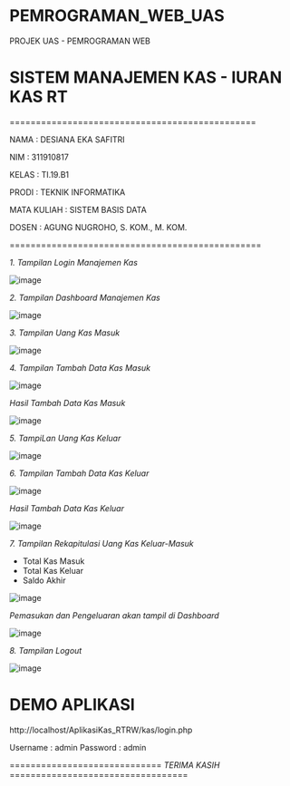 # PEMROGRAMAN_WEB_UAS
PROJEK UAS - PEMROGRAMAN WEB

# SISTEM MANAJEMEN KAS - IURAN KAS RT

===============================================

NAMA : DESIANA EKA SAFITRI 

NIM : 311910817

KELAS : TI.19.B1

PRODI : TEKNIK INFORMATIKA

MATA KULIAH : SISTEM BASIS DATA

DOSEN : AGUNG NUGROHO, S. KOM., M. KOM.

================================================

_1. Tampilan Login Manajemen Kas_

![image](https://user-images.githubusercontent.com/81596251/126407310-1a982a41-9e6d-44c9-b975-f224bff0216b.png)

_2. Tampilan Dashboard Manajemen Kas_

![image](https://user-images.githubusercontent.com/81596251/126407370-efe0d4fc-5cee-49af-85c3-aacbe7522811.png)

_3. Tampilan Uang Kas Masuk_

![image](https://user-images.githubusercontent.com/81596251/126408353-55b74ec1-46b2-47d9-b976-6273e92c6f6d.png)

_4. Tampilan Tambah Data Kas Masuk_

![image](https://user-images.githubusercontent.com/81596251/126408281-ce7685e7-fda6-40b8-8a74-633e87b38c5d.png)

_Hasil Tambah Data Kas Masuk_

![image](https://user-images.githubusercontent.com/81596251/126408313-e25edba8-2068-4c72-b80d-393562ba4681.png)

_5. TampiLan Uang Kas Keluar_

![image](https://user-images.githubusercontent.com/81596251/126408508-7ae716e0-a7ad-424f-aa94-69c37667a285.png)

_6. Tampilan Tambah Data Kas Keluar_

![image](https://user-images.githubusercontent.com/81596251/126408661-b92ccaec-864c-4939-8502-becfc7480175.png)

_Hasil Tambah Data Kas Keluar_

![image](https://user-images.githubusercontent.com/81596251/126408835-0d6d59fb-a9c7-4e71-b28b-d0f7abb0f270.png)

_7. Tampilan Rekapitulasi Uang Kas Keluar-Masuk_

- Total Kas Masuk
- Total Kas Keluar
- Saldo Akhir

![image](https://user-images.githubusercontent.com/81596251/126408952-bf5aa44d-cfee-47b5-b19e-d56c764a1daa.png)

_Pemasukan dan Pengeluaran akan tampil di Dashboard_

![image](https://user-images.githubusercontent.com/81596251/126409387-7a3d2c1d-3868-415c-8815-d0462ece827b.png)

_8. Tampilan Logout_

![image](https://user-images.githubusercontent.com/81596251/126409477-d35340b9-dd6b-4bc6-8291-8e480f76e8ef.png)

# DEMO APLIKASI # 

http://localhost/AplikasiKas_RTRW/kas/login.php

Username  : admin
Password  : admin

============================= _TERIMA KASIH_ ==================================




